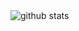 <img alt="github stats" src="https://pixel-profile-ui.vercel.app/api/github-stats?username=furkanaltintas&screen_effect=true&pixelate_avatar=false&background=linear-gradient%280deg%2C+%232e222f00+0%25%2C+%232e222f00+0%25%29+&color=%23ffffffFF">
